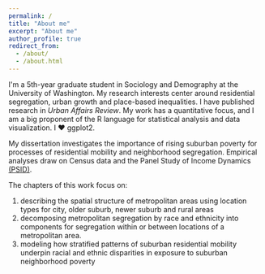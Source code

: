 ```yaml
---
permalink: /
title: "About me"
excerpt: "About me"
author_profile: true
redirect_from:
  - /about/
  - /about.html
---
```


I'm a 5th-year graduate student in Sociology and Demography at the University of Washington. My research interests center around residential segregation, urban growth and place-based inequalities. I have published research in _Urban Affairs Review_. My work has a quantitative focus, and I am a big proponent of the R language for statistical analysis and data visualization. I ❤ ggplot2.

My dissertation investigates the importance of rising suburban poverty for processes of residential mobility and neighborhood segregation. Empirical analyses draw on Census data and the Panel Study of Income Dynamics [(PSID)](http://psid.org).

The chapters of this work focus on:
  1. describing the spatial structure of metropolitan areas using location types for city, older suburb, newer suburb and rural areas
  2. decomposing metropolitan segregation by race and ethnicity into components for segregation within or between locations of a metropolitan area.
  3. modeling how stratified patterns of suburban residential mobility underpin racial and ethnic disparities in exposure to suburban neighborhood poverty

